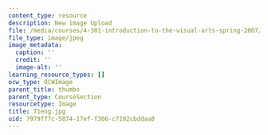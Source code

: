```yaml
---
content_type: resource
description: New image Upload
file: /media/courses/4-301-introduction-to-the-visual-arts-spring-2007/7979f77c587417eff366c7192cbddaa0_T1eng.jpg
file_type: image/jpeg
image_metadata:
  caption: ''
  credit: ''
  image-alt: ''
learning_resource_types: []
ocw_type: OCWImage
parent_title: thumbs
parent_type: CourseSection
resourcetype: Image
title: T1eng.jpg
uid: 7979f77c-5874-17ef-f366-c7192cbddaa0
---
```

